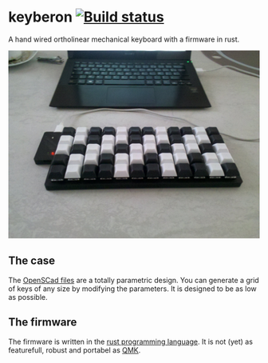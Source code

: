 # keyberon [![Build status](https://travis-ci.org/TeXitoi/keyberon.svg?branch=master)](https://travis-ci.org/TeXitoi/keyberon)

A hand wired ortholinear mechanical keyboard with a firmware in rust.

![photo](images/keyberon.jpg)

## The case

The [OpenSCad files](cad/) are a totally parametric design. You can generate a grid of keys of any size by modifying the parameters. It is designed to be as low as possible.

## The firmware

The firmware is written in the [rust programming language](https://rust-lang.org). It is not (yet) as featurefull, robust and portabel as [QMK](https://github.com/qmk/qmk_firmware).
